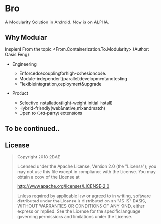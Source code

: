 # Bro

A Modularity Solution in Android. Now is on ALPHA.

## Why Modular

Inspierd From the topic <From.Containerization.To.Modularity> (Author: Oasis Feng)

- Engineering
  - Enforceddecouplingforhigh-cohesioncode.
  - Module-independent(parallel)developmentandtesting
  - Flexibleintegration,deployment&upgrade

- Product
  - Selective Installation(light-weight initial install)
  - Hybrid-friendly(web&native,mixandmatch)
  - Open to (3rd-party) extensions
  
## To be continued..

## License

>
> Copyright 2018 2BAB
>
>Licensed under the Apache License, Version 2.0 (the "License");
you may not use this file except in compliance with the License.
You may obtain a copy of the License at
>
>   http://www.apache.org/licenses/LICENSE-2.0
>
> Unless required by applicable law or agreed to in writing, software
distributed under the License is distributed on an "AS IS" BASIS,
WITHOUT WARRANTIES OR CONDITIONS OF ANY KIND, either express or implied.
See the License for the specific language governing permissions and
limitations under the License.
